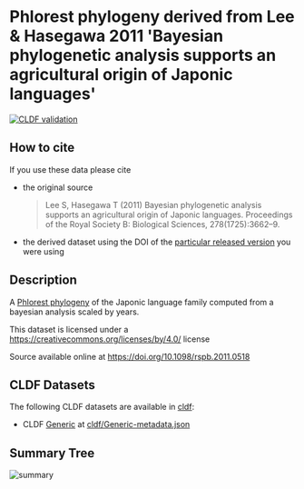 # Phlorest phylogeny derived from Lee & Hasegawa 2011 'Bayesian phylogenetic analysis supports an agricultural origin of Japonic languages'

[![CLDF validation](https://github.com/phlorest/lee_and_hasegawa2011/workflows/CLDF-validation/badge.svg)](https://github.com/phlorest/lee_and_hasegawa2011/actions?query=workflow%3ACLDF-validation)

## How to cite

If you use these data please cite
- the original source
  > Lee S, Hasegawa T (2011) Bayesian phylogenetic analysis supports an agricultural origin of Japonic languages. Proceedings of the Royal Society B: Biological Sciences, 278(1725):3662–9.
- the derived dataset using the DOI of the [particular released version](../../releases/) you were using

## Description

A [Phlorest phylogeny](https://github.com/phlorest) of the Japonic language family computed from a bayesian analysis scaled by years.


This dataset is licensed under a https://creativecommons.org/licenses/by/4.0/ license

Source available online at https://doi.org/10.1098/rspb.2011.0518


## CLDF Datasets

The following CLDF datasets are available in [cldf](cldf):

- CLDF [Generic](https://github.com/cldf/cldf/tree/master/modules/Generic) at [cldf/Generic-metadata.json](cldf/Generic-metadata.json)

## Summary Tree

![summary](https://raw.githubusercontent.com/phlorest/lee_and_hasegawa2011/main/summary_tree.svg)